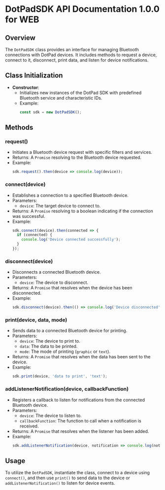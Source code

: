 # DotPadSDK API Documentation 1.0.0 for WEB

## Overview

The `DotPadSDK` class provides an interface for managing Bluetooth connections with DotPad devices. It includes methods to request a device, connect to it, disconnect, print data, and listen for device notifications.

## Class Initialization

- **Constructor**:
  - Initializes new instances of the DotPad SDK with predefined Bluetooth service and characteristic IDs.
  - Example:
    ```javascript
    const sdk = new DotPadSDK();
    ```

## Methods

### request()

- Initiates a Bluetooth device request with specific filters and services.
- Returns: A `Promise` resolving to the Bluetooth device requested.
- Example:
  ```javascript
  sdk.request().then(device => console.log(device));
  ```

### connect(device)

- Establishes a connection to a specified Bluetooth device.
- Parameters:
  - `device`: The target device to connect to.
- Returns: A `Promise` resolving to a boolean indicating if the connection was successful.
- Example:
  ```javascript
  sdk.connect(device).then(connected => {
    if (connected) {
      console.log('Device connected successfully');
    }
  });
  ```

### disconnect(device)

- Disconnects a connected Bluetooth device.
- Parameters:
  - `device`: The device to disconnect.
- Returns: A `Promise` that resolves when the device has been disconnected.
- Example:
  ```javascript
  sdk.disconnect(device).then(() => console.log('Device disconnected'));
  ```

### print(device, data, mode)

- Sends data to a connected Bluetooth device for printing.
- Parameters:
  - `device`: The device to print to.
  - `data`: The data to be printed.
  - `mode`: The mode of printing (`graphic` or `text`).
- Returns: A `Promise` that resolves when the data has been sent to the device.
- Example:
  ```javascript
  sdk.print(device, 'data to print', 'text');
  ```

### addListenerNotification(device, callbackFunction)

- Registers a callback to listen for notifications from the connected Bluetooth device.
- Parameters:
  - `device`: The device to listen to.
  - `callbackFunction`: The function to call when a notification is received.
- Returns: A `Promise` that resolves when the listener has been added.
- Example:
  ```javascript
  sdk.addListenerNotification(device, notification => console.log(notification));
  ```

## Usage

To utilize the `DotPadSDK`, instantiate the class, connect to a device using `connect()`, and then use `print()` to send data to the device or `addListenerNotification()` to listen for device events.
